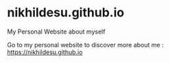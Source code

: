# nikhildesu.github.io
My Personal Website about myself

Go to my personal website to discover more about me : https://nikhildesu.github.io
